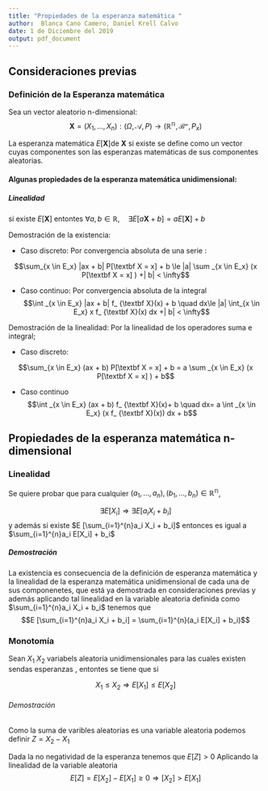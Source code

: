```yaml
---
title: "Propiedades de la esperanza matemática "
author:  Blanca Cano Camero, Daniel Krell Calvo 
date: 1 de Diciembre del 2019
output: pdf_document
---
```



## Consideraciones previas

### Definición de la Esperanza matemática

Sea un vector aleatorio n-dimensional: 
 $$\textbf{X} = ( X_{1}, ..., X_{n} ) : (\Omega,   \mathcal{A}, P) \rightarrow (\mathbb{R^n}, \mathcal{B^n}, P_x)$$ 

 La esperanza matemática $E[\textbf{X}] \text{de  }     \textbf{X}$ si existe se define como  un vector cuyas componentes son las esperanzas matemáticas de sus componentes aleatorias. 

 #### Algunas propiedades de la esperanza matemática unidimensional:

##### Linealidad 
 si existe $E[\textbf{X}]$ entontes  $\forall a,b \in \mathbb R,\quad  \exists E[a\textbf{X} + b] =  a E[\textbf{X}]  + b$

Demostración de la existencia: 
- Caso discreto: Por convergencia absoluta de una serie : 

$$\sum_{x \in E_x} |ax + b| P[\textbf X = x] + b \le |a| \sum _{x \in E_x} (x  P[\textbf X = x]  ) +| b| < \infty$$

- Caso continuo: Por convergencia absoluta de la integral 
$$\int _{x \in E_x} |ax + b| f_ {\textbf X}(x) + b  \quad dx\le |a| \int_{x \in E_x} x f_ {\textbf X}(x)  dx +| b| < \infty$$

Demostración de la linealidad: 
Por la linealidad de los operadores suma e integral; 

- Caso discreto: 

$$\sum_{x \in E_x} (ax + b) P[\textbf X = x] + b = a \sum _{x \in E_x} (x  P[\textbf X = x]  ) + b$$


- Caso continuo 
$$\int _{x \in E_x} (ax + b) f_ {\textbf X}(x)+ b \quad  dx= a \int  _{x \in E_x} (x  f_ {\textbf X}(x)) dx + b$$

### 

## Propiedades de la esperanza matemática n-dimensional

### Linealidad  

Se quiere probar que para cualquier $(a_1,..., a_n), (b_1,...,b_n) \in \mathbb{R^n}$, 

$$\exists E [X_i] \Rightarrow  \exists E [a_i X_i + b_i]$$
y además si existe $E [\sum_{i=1}^{n}a_i X_i + b_i]$ entonces es igual a $\sum_{i=1}^{n}a_i E[X_i] + b_i$
 
##### Demostración 

La existencia es consecuencia de la definición de esperanza matemática y la linealidad de la esperanza matemática unidimensional de cada una de sus componenetes, que está ya demostrada en consideraciones previas y además aplicando tal linealidad en la variable aleatoria definida como $\sum_{i=1}^{n}a_i X_i + b_i$ tenemos que 
$$E [\sum_{i=1}^{n}a_i X_i + b_i] = \sum_{i=1}^{n}(a_i E[X_i] + b_i)$$ 

### Monotomía  

Sean $X_1$ $X_2$ variabels aleatoria unidimensionales para las cuales existen sendas esperanzas
, entontes se tiene que si 

$$X_1 \le  X_2 \Rightarrow  E[X_1] \le  E[X_2]$$

###### Demostración  
Como la suma de varibles aleatorias es una variable aleatoria podemos definir $Z = X_2 -X_1$

Dada la no negatividad de la esperanza tenemos que $E[Z]> 0$ Aplicando la linealidad de la variable aleatoria 
$$E[Z] =  E[X_2] - E[X_1] \ge 0 \Rightarrow[X_2] > E[X_1]$$

